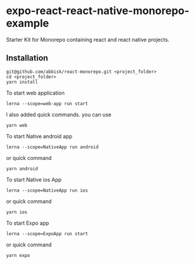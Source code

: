 # expo-react-react-native-monorepo-example
Starter Kit for Monorepo containing react and react native projects.

## Installation
```
git@github.com/abbisk/react-monorepo.git <project_folder>
cd <project_folder>
yarn install
```
To start web application
```
lerna --scope=web-app run start
```
I also added quick commands. you can use 
```
yarn web
```

To start Native android app
```
lerna --scope=NativeApp run android 
```
or  quick command
```
yarn android
```

To start Native ios App
```
lerna --scope=NativeApp run ios
```

or  quick command
```
yarn ios
```

To start Expo app

```
lerna --scope=ExpoApp run start
```

or  quick command
```
yarn expo
```
